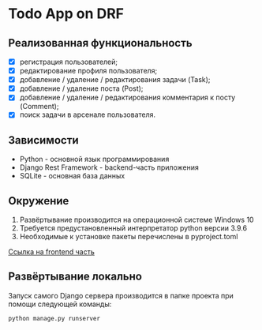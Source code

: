 # Todo App on DRF

## Реализованная функциональность

- [x] регистрация пользователей;
- [x] редактирование профиля пользователя;
- [x] добавление / удаление / редактирования задачи (Task);
- [x] добавление / удаление поста (Post);
- [x] добавление / удаление / редактирования комментария к посту (Comment);
- [x] поиск задачи в арсенале пользователя.

## Зависимости

- Python - основной язык программирования
- Django Rest Framework - backend-часть приложения
- SQLite - основная база данных

## Окружение

1. Развёртывание производится на операционной системе Windows 10
2. Требуется предустановленный интерпретатор python версии 3.9.6
3. Необходимые к установке пакеты перечислены в pyproject.toml

[Ссылка на frontend часть](https://gitlab.com/PC-Nazarka/todo-vue)

## Развёртывание локально

Запуск самого Django сервера производится в папке проекта при помощи следующей команды:

```bash
python manage.py runserver
```